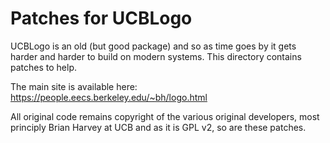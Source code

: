 Patches for UCBLogo
===================

UCBLogo is an old (but good package) and so as time goes by it gets harder and harder to build on modern systems.  This directory contains patches to help.

The main site is available here: https://people.eecs.berkeley.edu/~bh/logo.html

All original code remains copyright of the various original developers, most principly Brian Harvey at UCB and as it is GPL v2, so are these patches.
